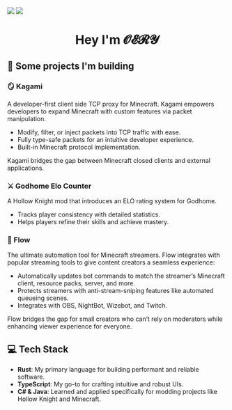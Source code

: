 <img src="https://w.wallhaven.cc/full/ox/wallhaven-ox79e5.jpg" />

<img src="https://w.wallhaven.cc/full/p9/wallhaven-p9eqyj.jpg" />

<div align="center">
  
# Hey I'm 𝓞𝓔𝓡𝓨

</div>

## 🚀 Some projects I'm building

### 🪞 Kagami
A developer-first client side TCP proxy for Minecraft.
Kagami empowers developers to expand Minecraft with custom features via packet manipulation.

- Modify, filter, or inject packets into TCP traffic with ease.
- Fully type-safe packets for an intuitive developer experience.
- Built-in Minecraft protocol implementation.

Kagami bridges the gap between Minecraft closed clients and external applications.

### ⚔️ Godhome Elo Counter
A Hollow Knight mod that introduces an ELO rating system for Godhome.

- Tracks player consistency with detailed statistics.
- Helps players refine their skills and achieve mastery.

### 🌊 Flow
The ultimate automation tool for Minecraft streamers.
Flow integrates with popular streaming tools to give content creators a seamless experience:

- Automatically updates bot commands to match the streamer’s Minecraft client, resource packs, server, and more.
- Protects streamers with anti-stream-sniping features like automated queueing scenes.
- Integrates with OBS, NightBot, Wizebot, and Twitch.

Flow bridges the gap for small creators who can’t rely on moderators while enhancing viewer experience for everyone.

## 💻 Tech Stack

- **Rust**: My primary language for building performant and reliable software.
- **TypeScript**: My go-to for crafting intuitive and robust UIs.
- **C# & Java**: Learned and applied specifically for modding projects like Hollow Knight and Minecraft.
